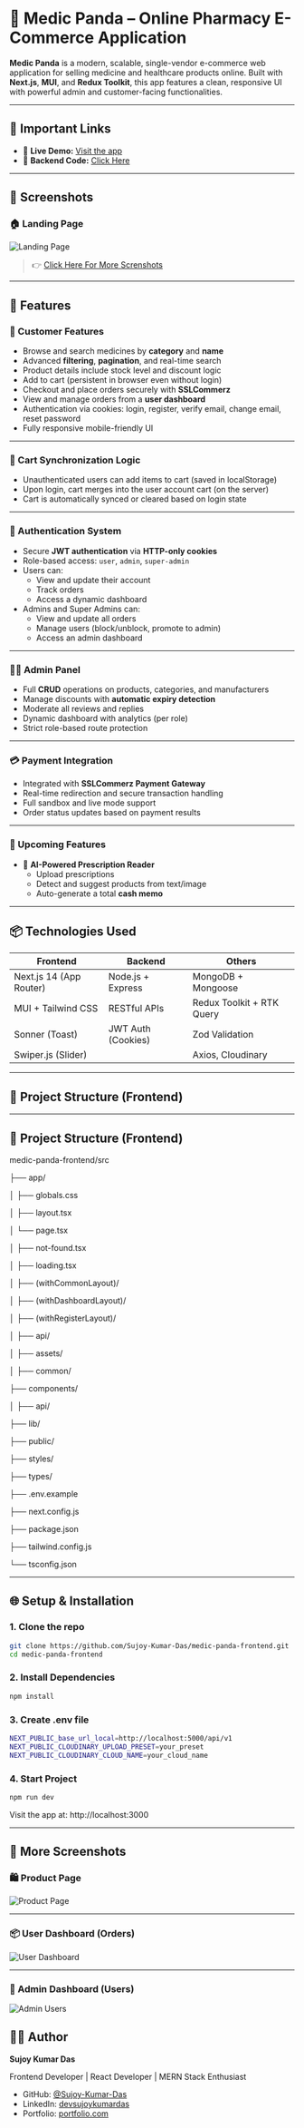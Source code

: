 # 💊 Medic Panda – Online Pharmacy E-Commerce Application

**Medic Panda** is a modern, scalable, single-vendor e-commerce web application for selling medicine and healthcare products online. Built with **Next.js**, **MUI**, and **Redux Toolkit**, this app features a clean, responsive UI with powerful admin and customer-facing functionalities.

---

## 🔗 Important Links

- 🔴 **Live Demo:** [Visit the app](https://medic-panda.vercel.app/)
- 🧩 **Backend Code:** [Click Here](https://github.com/Sujoy-Kumar-Das/medic-panda-backend)

---

## 📸 Screenshots

### 🏠 Landing Page

![Landing Page](https://github.com/user-attachments/assets/6d95e197-083f-45b9-9470-bd3aeeafffcb)

> 👉 <a href="#more-screenshots">Click Here For More Screnshots</a>

---

## 🚀 Features

### 🛒 Customer Features

- Browse and search medicines by **category** and **name**
- Advanced **filtering**, **pagination**, and real-time search
- Product details include stock level and discount logic
- Add to cart (persistent in browser even without login)
- Checkout and place orders securely with **SSLCommerz**
- View and manage orders from a **user dashboard**
- Authentication via cookies: login, register, verify email, change email, reset password
- Fully responsive mobile-friendly UI

---

### 🔄 Cart Synchronization Logic

- Unauthenticated users can add items to cart (saved in localStorage)
- Upon login, cart merges into the user account cart (on the server)
- Cart is automatically synced or cleared based on login state

---

### 🔐 Authentication System

- Secure **JWT authentication** via **HTTP-only cookies**
- Role-based access: `user`, `admin`, `super-admin`
- Users can:
  - View and update their account
  - Track orders
  - Access a dynamic dashboard
- Admins and Super Admins can:
  - View and update all orders
  - Manage users (block/unblock, promote to admin)
  - Access an admin dashboard

---

### 🧑‍💼 Admin Panel

- Full **CRUD** operations on products, categories, and manufacturers
- Manage discounts with **automatic expiry detection**
- Moderate all reviews and replies
- Dynamic dashboard with analytics (per role)
- Strict role-based route protection

---

### 💳 Payment Integration

- Integrated with **SSLCommerz Payment Gateway**
- Real-time redirection and secure transaction handling
- Full sandbox and live mode support
- Order status updates based on payment results

---

### 🔮 Upcoming Features

- 🧠 **AI-Powered Prescription Reader**
  - Upload prescriptions
  - Detect and suggest products from text/image
  - Auto-generate a total **cash memo**

---

## 📦 Technologies Used

| Frontend                | Backend            | Others                    |
| ----------------------- | ------------------ | ------------------------- |
| Next.js 14 (App Router) | Node.js + Express  | MongoDB + Mongoose        |
| MUI + Tailwind CSS      | RESTful APIs       | Redux Toolkit + RTK Query |
| Sonner (Toast)          | JWT Auth (Cookies) | Zod Validation            |
| Swiper.js (Slider)      |                    | Axios, Cloudinary         |

---

## 📁 Project Structure (Frontend)

---

## 📁 Project Structure (Frontend)

medic-panda-frontend/src

├── app/

│ ├── globals.css

│ ├── layout.tsx

│ └── page.tsx

│ ├── not-found.tsx

│ ├── loading.tsx

│ ├── (withCommonLayout)/

│ ├── (withDashboardLayout)/

│ ├── (withRegisterLayout)/

│ ├── api/

│ ├── assets/

│ ├── common/

├── components/

│ ├── api/

├── lib/

├── public/

├── styles/

├── types/

├── .env.example

├── next.config.js

├── package.json

├── tailwind.config.js

└── tsconfig.json

---

## 🌐 Setup & Installation

### 1. Clone the repo

```bash
git clone https://github.com/Sujoy-Kumar-Das/medic-panda-frontend.git
cd medic-panda-frontend
```

### 2. Install Dependencies

```bash
npm install
```

### 3. Create .env file

```bash
NEXT_PUBLIC_base_url_local=http://localhost:5000/api/v1
NEXT_PUBLIC_CLOUDINARY_UPLOAD_PRESET=your_preset
NEXT_PUBLIC_CLOUDINARY_CLOUD_NAME=your_cloud_name
```

### 4. Start Project

```bash
npm run dev
```

Visit the app at: http://localhost:3000

---

<h2 id="more-screenshots">📸 More Screenshots</h2>

### 🛍️ Product Page

![Product Page](https://github.com/user-attachments/assets/ffc62e62-6dbb-444d-8ace-5c994b75c57d)

---

### 📦 User Dashboard (Orders)

![User Dashboard](https://github.com/user-attachments/assets/db690a51-ed6f-44d7-9a0b-368810989f9a)

---

### 👤 Admin Dashboard (Users)

![Admin Users](https://github.com/user-attachments/assets/3394bb91-ae62-4740-901a-422929822352)

## 🙋‍♂️ Author

**Sujoy Kumar Das**

Frontend Developer | React Developer | MERN Stack Enthusiast

- GitHub: [@Sujoy-Kumar-Das](https://github.com/Sujoy-Kumar-Das)
- LinkedIn: [devsujoykumardas](https://dev-sujoy.vercel.app/)
- Portfolio: [portfolio.com](https://dev-sujoy.vercel.app/)
